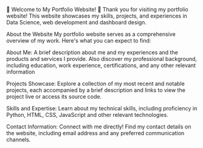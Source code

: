 🙌 Welcome to My Portfolio Website! 🙌
Thank you for visiting my portfolio website! This website showcases my skills, projects, and experiences in Data Science, web development and dashboard design.

About the Website
My portfolio website serves as a comprehensive overview of my work. Here's what you can expect to find:

About Me: A brief description about me and my experiences and the products and services I provide. Also discover my professional background, including education, work experience, certifications, and any other relevant information

Projects Showcase: Explore a collection of my most recent and notable projects, each accompanied by a brief description and links to view the project live or access its source code.

Skills and Expertise: Learn about my technical skills, including proficiency in Python, HTML, CSS, JavaScript and other relevant technologies.

Contact Information: Connect with me directly! Find my contact details on the website, including email address and any preferred communication channels.
